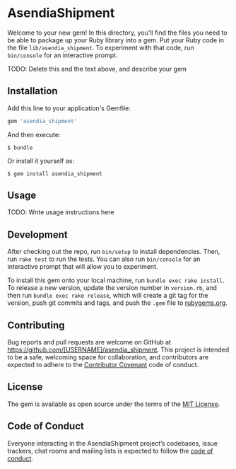 # AsendiaShipment

Welcome to your new gem! In this directory, you'll find the files you need to be able to package up your Ruby library into a gem. Put your Ruby code in the file `lib/asendia_shipment`. To experiment with that code, run `bin/console` for an interactive prompt.

TODO: Delete this and the text above, and describe your gem

## Installation

Add this line to your application's Gemfile:

```ruby
gem 'asendia_shipment'
```

And then execute:

    $ bundle

Or install it yourself as:

    $ gem install asendia_shipment

## Usage

TODO: Write usage instructions here

## Development

After checking out the repo, run `bin/setup` to install dependencies. Then, run `rake test` to run the tests. You can also run `bin/console` for an interactive prompt that will allow you to experiment.

To install this gem onto your local machine, run `bundle exec rake install`. To release a new version, update the version number in `version.rb`, and then run `bundle exec rake release`, which will create a git tag for the version, push git commits and tags, and push the `.gem` file to [rubygems.org](https://rubygems.org).

## Contributing

Bug reports and pull requests are welcome on GitHub at https://github.com/[USERNAME]/asendia_shipment. This project is intended to be a safe, welcoming space for collaboration, and contributors are expected to adhere to the [Contributor Covenant](http://contributor-covenant.org) code of conduct.

## License

The gem is available as open source under the terms of the [MIT License](https://opensource.org/licenses/MIT).

## Code of Conduct

Everyone interacting in the AsendiaShipment project’s codebases, issue trackers, chat rooms and mailing lists is expected to follow the [code of conduct](https://github.com/[USERNAME]/asendia_shipment/blob/master/CODE_OF_CONDUCT.md).
